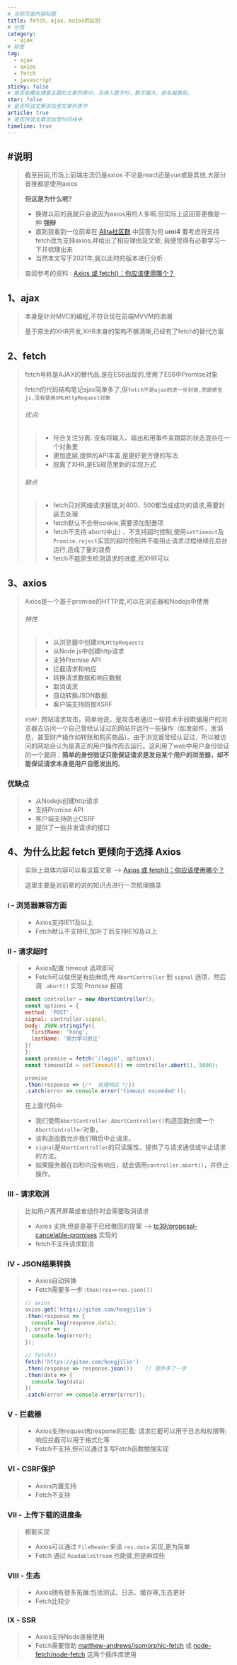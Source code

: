 ```yaml
---
# 当前页面内容标题
title: fetch、ajax、axios的区别
# 分类
category:
  - ajax
# 标签
tag: 
  - ajax
  - axios
  - fetch
  - javascript
sticky: false
# 是否收藏在博客主题的文章列表中，当填入数字时，数字越大，排名越靠前。
star: false
# 是否将该文章添加至文章列表中
article: true
# 是否将该文章添加至时间线中
timeline: true
---
```


## #说明

>截至目前,市场上前端主流仍是axios 不论是react还是vue或是其他,大部分首推都是使用axios
>
>**但这是为什么呢?**
>
>* 换做以前的我就只会说因为axios用的人多啊.但实际上这回答更像是一种 **强辩**
>* 直到我看到一位前辈在 [Alita社区群](https://github.com/alitajs/alita) 中回答为何 **umi4** 要考虑将支持fetch改为支持axios,并给出了相应理由及文章; 我便觉得有必要学习一下并梳理出来
>* 当然本文写于2021年,就以此时的版本进行分析
>
>查阅参考的资料 : [Axios 或 fetch()：你应该使用哪个？](https://blog.logrocket.com/axios-or-fetch-api/)



## 1、ajax

>本身是针对MVC的编程,不符合现在前端MVVM的浪潮
>
>基于原生的XHR开发,XHR本身的架构不够清晰,已经有了fetch的替代方案

## 2、fetch

>fetch号称是AJAX的替代品,是在ES6出现的,使用了ES6中Promise对象
>
>fetch的代码结构笔记ajax简单多了,但`fetch不是ajax的进一步封装,而是原生js,没有使用XMLHttpRequest对象`
>
>###### 优点:
>
>>* 符合关注分离: 没有将输入、输出和用事件来跟踪的状态混杂在一个对象里
>>* 更加底层,提供的API丰富,是更好更方便的写法
>>* 脱离了XHR,是ES规范里新的实现方式
>
>###### 缺点
>
>>* fetch只对网络请求报错,对400、500都当成成功的请求,需要封装去处理
>>* fetch默认不会带cookie,需要添加配置项
>>* fetch不支持 abort(中止) 、不支持超时控制,使用`setTimeout`及`Promise.reject`实现的超时控制并不能阻止请求过程继续在后台运行,造成了量的浪费
>>* fetch不能原生检测请求的进度,而XHR可以

## 3、axios

>Axios是一个基于promise的HTTP库,可以在浏览器和Nodejs中使用
>
>###### 特性
>
>>* 从浏览器中创建`XMLHttpRequests`
>>* 从Node.js中创建http请求
>>* 支持Promise API
>>* 拦截请求和响应
>>* 转换请求数据和响应数据
>>* 取消请求
>>* 自动转换JSON数据
>>* 客户端支持防御XSRF
>
>`XSRF`: 跨站请求攻击，简单地说，是攻击者通过一些技术手段欺骗用户的浏览器去访问一个自己曾经认证过的网站并运行一些操作（如发邮件，发消息，甚至财产操作如转账和购买商品）。由于浏览器曾经认证过，所以被访问的网站会认为是真正的用户操作而去运行。这利用了web中用户身份验证的一个漏洞：**简单的身份验证只能保证请求是发自某个用户的浏览器，却不能保证请求本身是用户自愿发出的**。

### 优缺点

>* 从Nodejs创建http请求
>* 支持Promise API
>* 客户端支持防止CSRF
>* 提供了一些并发请求的接口



## 4、为什么比起 fetch 更倾向于选择 Axios

>实际上具体内容可以看这篇文章  -->  [Axios 或 fetch()：你应该使用哪个？](https://blog.logrocket.com/axios-or-fetch-api/)
>
>这里主要是对前辈的说的知识点进行一次梳理摘录

### `Ⅰ` - 浏览器兼容方面

> * Axios支持IE11及以上
> * Fetch默认不支持IE,加补丁后支持IE10及以上 

### Ⅱ - 请求超时

>* Axios配置 timeout 选项即可
>* Fetch可以做但是有些麻烦,传 `AbortController` 到 `signal` 选项，然后调 `.abort()` 实现 Promise 报错
>
>```js
>const controller = new AbortController();
>const options = {
> method: 'POST',
> signal: controller.signal,
> body: JSON.stringify({
>   firstName: 'hong',
>   lastName: '努力学习的汪'
> })
>};  
>const promise = fetch('/login', options);
>const timeoutId = setTimeout(() => controller.abort(), 5000);
>
>promise
> .then(response => {/*  处理响应 */})
> .catch(error => console.error('timeout exceeded'));
>```
>
>在上面代码中
>
>* 我们使用`AbortController.AbortController()`构造函数创建一个`AbortController`对象，
>* 该构造函数允许我们稍后中止请求。 
>* `signal`是`AbortController`的只读属性，提供了与请求通信或中止请求的方法。
>*  如果服务器在四秒内没有响应，就会调用`controller.abort()`，并终止操作。  

### Ⅲ - 请求取消

>比如用户离开屏幕或者组件时会需要取消请求
>
>* Axios 支持,但是是基于已经撤回的提案 --> [tc39/proposal-cancelable-promises](https://github.com/tc39/proposal-cancelable-promises) 实现的
>* fetch不支持请求取消

### Ⅳ - JSON结果转换

>* Axios自动转换
>* Fetch需要多一步 :`then(res=>res.json())`
>
>```js
>// axios
>axios.get('https://gitee.com/hongjilin')
> .then(response => {
>   console.log(response.data);
> }, error => {
>   console.log(error);
> });
>
>// fetch()
>fetch('https://gitee.com/hongjilin')
> .then(response => response.json())    // 额外多了一步
> .then(data => {
>   console.log(data) 
> })
> .catch(error => console.error(error));
>```

### Ⅴ - 拦截器

>* Axios支持request和respone的拦截: 请求拦截可以用于日志和权限等; 响应拦截可以用于格式化等
>* Fetch不支持,但可以通过复写Fetch函数勉强实现

### Ⅵ - CSRF保护

>* Axios内置支持
>* Fetch不支持

### Ⅶ - 上传下载的进度条

>都能实现
>
>* Axios可以通过 `FileReader`来读 `res.data` 实现,更为简单
>* Fetch 通过 `ReadableStream` 也能做,但是麻烦些

### Ⅷ - 生态

>* Axios拥有很多拓展:包括测试、日志、缓存等,生态更好
>* Fetch比较少

### Ⅸ - SSR

>* Axios支持Node直接使用
>* Fetch需要借助 [matthew-andrews/isomorphic-fetch](https://github.com/matthew-andrews/isomorphic-fetch) 或 [node-fetch/node-fetch](https://github.com/node-fetch/node-fetch) 这两个插件库使用